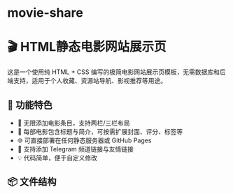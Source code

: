# movie-share

# 🎬 HTML静态电影网站展示页

这是一个使用纯 HTML + CSS 编写的极简电影网站展示页模板，无需数据库和后端支持，适用于个人收藏、资源站导航、影视推荐等用途。

## 🚀 功能特色

- 📂 无限添加电影条目，支持两栏/三栏布局
- 📝 每部电影包含标题与简介，可按需扩展封面、评分、标签等
- 🌐 可直接部署在任何静态服务器或 GitHub Pages
- 🔗 支持添加 Telegram 频道链接与友情链接
- 💡 代码简单，便于自定义修改

## 📦 文件结构


